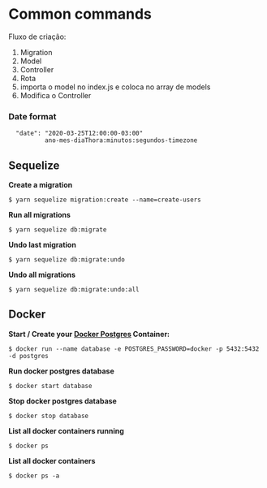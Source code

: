 # Common commands

Fluxo de criação:
1. Migration
2. Model
3. Controller
4. Rota
5. importa o model no index.js e coloca no array de models
6. Modifica o Controller

### Date format
  ```
	"date": "2020-03-25T12:00:00-03:00"
            ano-mes-diaThora:minutos:segundos-timezone
  ```

## Sequelize

<b>Create a migration</b>

```
$ yarn sequelize migration:create --name=create-users
```

<b>Run all migrations</b>

```
$ yarn sequelize db:migrate
```

<b>Undo last migration</b>

```
$ yarn sequelize db:migrate:undo
```

<b>Undo all migrations</b>

```
$ yarn sequelize db:migrate:undo:all
```

## Docker

<b>Start / Create your <a href="https://hub.docker.com/_/postgres">Docker Postgres</a> Container:</b>

```
$ docker run --name database -e POSTGRES_PASSWORD=docker -p 5432:5432 -d postgres
```

<b>Run docker postgres database</b>

```
$ docker start database
```

<b>Stop docker postgres database</b>

```
$ docker stop database
```

<b>List all docker containers running</b>

```
$ docker ps
```

<b>List all docker containers</b>

```
$ docker ps -a
```
